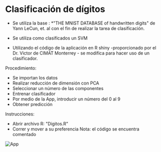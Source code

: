 # Clasificación de dígitos

* Se utiliza la base : *"THE MNIST DATABASE
of handwritten digits" de Yann LeCun, et. al con el fin de realizar la tarea de clasificación.

* Se utiliza como clasificados un SVM

* Utilizando el código de la aplicación en R shiny -proporcionado por el Dr. Victor de CIMAT Monterrey - se modifica para hacer uso de un clasificador.

Procedimiento:
* Se importan los datos
* Realizar reducción de dimensión con PCA
* Seleccionar un número de las componentes
* Entrenar clasificador
* Por medio de la App, introducir un número del 0 al 9
* Obtener predicción

Instrucciones:
* Abrir archivo R: "Digitos.R"
* Correr y mover a su preferencia
Nota: el código se encuentra comentado


![App](https://github.com/hairo1421/Digit-Classification/blob/master/imagen.png)
